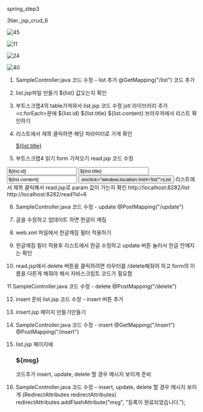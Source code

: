 
spring_step3

3tier_jsp_crud_6


![45](https://github.com/dino-21/3tier_jsp_crud_6/assets/80396471/76246318-ac99-4971-88d5-b14294471005)


![11](https://github.com/dino-21/3tier_jsp_crud_6/assets/80396471/6bf2c466-4921-4703-9f6a-a6ca92fc3030)


![24](https://github.com/dino-21/3tier_jsp_crud_6/assets/80396471/7c25eaac-52b2-4f5a-a9c6-11fb8c2bbc48)


![40](https://github.com/dino-21/3tier_jsp_crud_6/assets/80396471/4bdbf20c-2002-4244-9983-beb528d7cdf0)



1. SampleController.java 코드 수정 – list 추가
@GetMapping("/list")
코드 추가


2.  list.jsp파일 만들기
${list} 값오는지 확인


3. 부트스크랩4의 table가져와서 
list.jsp  코드 수정
jstl 라이브러리 추가
<c:forEach>문에
${list.id}
${list.title}
${list.content}
브라우저에서 리스트 확인하기


4. 리스트에서 제목 클릭하면 해당 파라미터로 가게 확인
    <td><a href="/read?id=${list.id}">${list.title}</a></td>


5. 부트스크랩4 읽기 form 가져오기
read.jsp  코드 수정

<input type="text " id="id" value="${list.id}" name="id" readonly="readonly">
<input type="text " id="title"  value="${list.title}"  name="title">
<input type="text " id="content"  value="${list.content}" name="content">
<button> onclick="window.location.href='list'">List</button>
리스트에서 제목 클릭해서 read.jsp로 param 값이 가는지 확인
http://localhost:8282/list  
http://localhost:8282/read?id=6



6.  SampleController.java 코드 수정 - update
@PostMapping("/update") 


7. 글을 수정하고 업데이트 하면 한글이 깨짐

8. web.xml 파일에서 한글깨짐 필터 적용하기

9. 한글깨짐 필터 적용후 
리스트에서 한글 수정하고 update 버튼 눌러서
한글 안깨지는 확인


10. read.jsp에서 delete 버튼을 클릭하려면 
라우터를 /delete해줘야 하고
form의 이름을 다른게 해줘야 해서 자바스크립트 코드가 필요함


11 SampleController.java 코드 수정 - delete
@PostMapping("/delete")


12.  insert 준비
list.jsp 코드 수정 - insert 버튼 추가 


13. insert.jsp 페이지 만들기만들기


14. SampleController.java 코드 수정 - insert
@GetMapping("/insert")
@PostMapping("/insert")


15. list.jsp 페이지에<h3>${msg}</h3> 코드추가
 insert, update, delete 할 경우 메시지 보이게 준비

16.   SampleController.java 코드 수정 –  insert, update, delete 할 경우 메시지 보이게
(RedirectAttributes redirectAttributes)
redirectAttributes.addFlashAttribute("msg", "등록이 완료되었습니다.");

